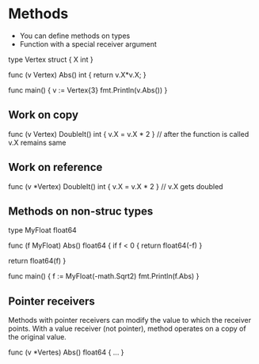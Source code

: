 # Methods
- You can define methods on types
- Function with a special receiver argument

type Vertex struct {
  X int
}

func (v Vertex) Abs() int {
  return v.X*v.X;
}

func main() {
  v := Vertex{3}
  fmt.Println(v.Abs())
}

## Work on copy
func (v Vertex) DoubleIt() int {
  v.X = v.X * 2
}
// after the function is called v.X remains same

## Work on reference

func (v *Vertex) DoubleIt() int {
  v.X = v.X * 2
}
// v.X gets doubled

## Methods on non-struc types

type MyFloat float64

func (f MyFloat) Abs() float64 {
  if f < 0 {
    return float64(-f)
  }

  return float64(f)
}


func main() {
  f := MyFloat(-math.Sqrt2)
  fmt.Println(f.Abs)
}


## Pointer receivers
Methods with pointer receivers can modify the value to which the receiver points.
With a value receiver (not pointer), method operates on a copy of the original value.

func (v *Vertes) Abs() float64 { ... }

